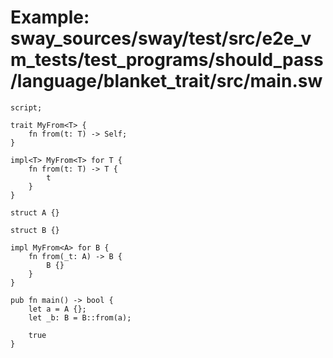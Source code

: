 # Example: sway_sources/sway/test/src/e2e_vm_tests/test_programs/should_pass/language/blanket_trait/src/main.sw

```sway
script;

trait MyFrom<T> {
    fn from(t: T) -> Self;
}

impl<T> MyFrom<T> for T {
    fn from(t: T) -> T {
        t
    }
}

struct A {}

struct B {}

impl MyFrom<A> for B {
    fn from(_t: A) -> B {
        B {}
    }
}

pub fn main() -> bool {
    let a = A {};
    let _b: B = B::from(a);

    true
}
```
